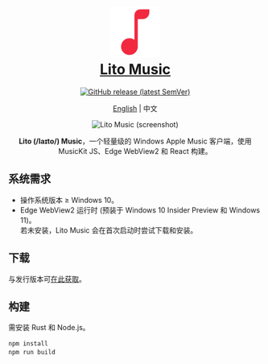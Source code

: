 <h1 align="center">
  <a href="#readme">
    <img src="/logo.svg" width="100" height="100" alt="Lito Music" /><br />
    Lito Music
  </a>
</h1>
<p align="center">
  <a href="https://github.com/lujjjh/lito/releases"><img alt="GitHub release (latest SemVer)" src="https://img.shields.io/github/v/release/lujjjh/lito?sort=semver" /></a>
</p>
<p align="center">
  <a href="README.md">English</a>
  |
  中文
</p>
<p align="center">
  <img src="https://user-images.githubusercontent.com/3000535/134394206-27d49884-96ef-4197-9dc5-b4177b83c3cb.png" width="600" alt="Lito Music (screenshot)" />
</p>
<p align="center">
  <strong>Lito (/laɪto/) Music</strong>，一个轻量级的 Windows Apple Music 客户端，使用 MusicKit JS、Edge WebView2 和 React 构建。
</p>

## 系统需求

- 操作系统版本 ≥ Windows 10。
- Edge WebView2 运行时 (预装于 Windows 10 Insider Preview 和 Windows 11)。  
  若未安装，Lito Music 会在首次启动时尝试下载和安装。

## 下载

与发行版本可[在此获取][releases]。

## 构建

需安装 Rust 和 Node.js。

```powershell
npm install
npm run build
```

[releases]: https://github.com/lujjjh/lito/releases
